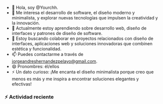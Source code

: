 - 👋 Hola, soy @Yourchh.
- 👀 Me interesa el desarrollo de software, el diseño moderno y minimalista, y explorar nuevas tecnologías que impulsen la creatividad y la innovación.
- 🌱 Actualmente estoy aprendiendo sobre desarrollo web, diseño de interfaces y patrones de diseño de software.
- 💞️ Estoy buscando colaborar en proyectos relacionados con diseño de interfaces, aplicaciones web y soluciones innovadoras que combinen estética y funcionalidad.
- 📫 Puedes contactarme a través de jorgeandreshernandezpelayo@gmail.com.
- 😄 Pronombres: él/ellos
- ⚡ Un dato curioso: ¡Me encanta el diseño minimalista porque creo que menos es más y me inspira a encontrar soluciones elegantes y efectivas!

### :zap: Actividad reciente
<!--START_SECTION:activity-->
<!--END_SECTION:activity-->
